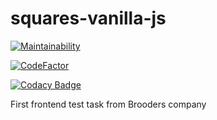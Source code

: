 # squares-vanilla-js

[![Maintainability](https://api.codeclimate.com/v1/badges/2a2c91f1e7b3d8a6c312/maintainability)](https://codeclimate.com/github/MaxVinogradov/squares-vanilla-js/maintainability)

[![CodeFactor](https://www.codefactor.io/repository/github/maxvinogradov/squares-vanilla-js/badge)](https://www.codefactor.io/repository/github/maxvinogradov/squares-vanilla-js)

[![Codacy Badge](https://api.codacy.com/project/badge/Grade/9da5040763b444dd9aa2a0ce1ac723a7)](https://www.codacy.com/manual/vinogradov-max97/squares-vanilla-js?utm_source=github.com&amp;utm_medium=referral&amp;utm_content=MaxVinogradov/squares-vanilla-js&amp;utm_campaign=Badge_Grade)

First frontend test task from Brooders company

